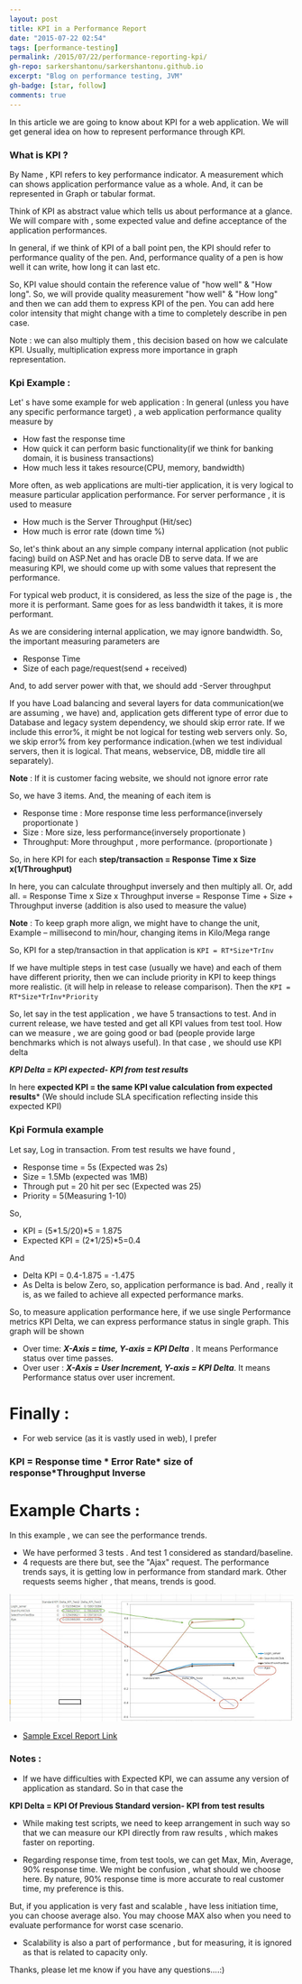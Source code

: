 ```yaml
---
layout: post
title: KPI in a Performance Report 
date: "2015-07-22 02:54"
tags: [performance-testing]
permalink: /2015/07/22/performance-reporting-kpi/
gh-repo: sarkershantonu/sarkershantonu.github.io
excerpt: "Blog on performance testing, JVM"
gh-badge: [star, follow]
comments: true
---
```

In this article we are going to know about KPI for a web application. We will get general idea on how to represent performance through KPI. 

### What is KPI ? 
By Name , KPI refers to key performance indicator. A measurement which can shows application performance value as a whole. And, it can be represented in Graph or tabular format.

Think of KPI as abstract value which tells us about performance at a glance. We will compare with , some expected value and define acceptance of the application performances.

In general, if we think of KPI of a ball point pen, the KPI should refer to performance quality of the pen. And, performance quality of a pen is how well it can write, how long it can last etc. 

So, KPI value should contain the reference value of "how well" & "How long". So, we will provide quality measurement "how well" & "How long" and then we can add them to express KPI of the pen. You can add here color intensity that might change with a time to completely describe in pen case.

Note : we can also multiply them , this decision based on how we calculate KPI. Usually, multiplication express more importance in graph representation.

### Kpi Example : 
Let' s have some example for web application : In general (unless you have any specific performance target) , a web application performance quality measure by
- How fast the response time
- How quick it can perform basic functionality(if we think for banking domain, it is business transactions)
- How much less it takes resource(CPU, memory, bandwidth)

More often, as web applications are multi-tier application, it is very logical to measure particular application performance. For server performance , it is used to measure
- How much is the Server Throughput (Hit/sec)
- How much is error rate (down time %)

So, let's think about an any simple company internal application (not public facing) build on ASP.Net and has oracle DB to serve data. If we are measuring KPI, we should come up with some values that represent the performance.

For typical web product, it is considered, as less the size of the page is , the more it is performant. Same goes for as less bandwidth it takes, it is more performant.

As we are considering internal application, we may ignore bandwidth.  So, the important measuring parameters are
- Response Time
- Size of each page/request(send + received)

And, to add server power with that, we should add
-Server throughput

If you have Load balancing and several layers for data communication(we are assuming , we have) and, application gets different type of error due to Database and legacy system dependency, we should skip error rate. If we include this error%, it might be not logical for testing web servers only. So, we skip error% from key performance indication.(when we test individual servers, then it is logical. That means, webservice, DB, middle tire all separately). 

**Note** : If it is customer facing website, we should not ignore error rate 

So, we have 3 items. And, the meaning of each item is
- Response time : More response time less performance(inversely proportionate )
- Size : More size, less performance(inversely proportionate )
- Throughput: More throughput , more performance. (proportionate )

So, in here KPI for each **step/transaction = Response Time x Size x(1/Throughput)**

In here, you can calculate throughput inversely and then multiply all. Or, add all.
= Response Time x Size x Throughput inverse
= Response Time + Size + Throughput inverse
(addition is also used to measure the value)

**Note** : To keep graph more align, we might have to change the unit, Example – millisecond to min/hour, changing items in Kilo/Mega range

So, KPI for a step/transaction in that application is ```KPI = RT*Size*TrInv```

If we have multiple steps in test case (usually we have) and each of them have different priority, then we can include priority in KPI to keep things more realistic. (it will help in release to release comparison). Then the ```KPI = RT*Size*TrInv*Priority```

So, let say in the test application , we have 5 transactions to test. And in current release, we have tested and get all KPI values from test tool. How can we measure , we are going good or bad (people provide large benchmarks which is not always useful). In that case , we should use KPI delta

***KPI Delta = KPI expected- KPI from test results***

In here **expected KPI = the same KPI value calculation from expected results*** (We should include SLA specification reflecting inside this expected KPI)

### Kpi Formula example
Let say, Log in transaction. From test results we have found ,
- Response time = 5s (Expected was 2s)
- Size = 1.5Mb (expected was 1MB)
- Through put = 20 hit per sec (Expected was 25)
- Priority = 5(Measuring 1-10)

So, 
- KPI = (5*1.5/20)*5 = 1.875
- Expected KPI = (2*1/25)*5=0.4

And 
- Delta KPI = 0.4-1.875  = -1.475
- As Delta is below Zero, so, application performance is bad. And , really it is, as we failed to achieve all expected performance marks.

So, to measure application performance here, if we use single Performance metrics KPI Delta, we can express performance status in single graph. This graph will be shown  
- Over time: ***X-Axis = time, Y-axis = KPI Delta*** . It means  Performance status over time passes.
- Over user : ***X-Axis = User Increment, Y-axis = KPI Delta***.  It means  Performance status over user increment.

# Finally : 
- For web service (as it is vastly used in web), I prefer

### KPI = Response time * Error Rate* size of response*Throughput Inverse

# Example Charts : 
In this example , we can see the performance trends. 
- We have performed 3 tests . And test 1 considered as standard/baseline.
- 4 requests are there but, see the "Ajax" request. The performance trends says, it is getting low in performance from standard mark. Other requests seems higher , that means, trends is good. 

![kpi-chart](/images/performance-testing/kpi_chart.jpg)

- [Sample Excel Report Link](/files/performance-testing/KPI_Example_Chart.xlsx)

### Notes  :
- If we have difficulties with Expected KPI, we can assume any version of application as standard. So in that case the

**KPI Delta = KPI Of Previous Standard version- KPI from test results**

- While making test scripts, we need to keep arrangement in such way so that we can measure our KPI directly from raw results , which makes faster on reporting.

- Regarding response time, from test tools, we can get Max, Min, Average, 90% response time. We might be confusion , what should we choose here. By nature, 90% response time is more accurate to real customer time, my preference is this. 

But, if you application is very fast and scalable , have less initiation time, you can choose average also. You may choose MAX also when you need to evaluate performance for worst case scenario.

- Scalability is also a part of performance , but for measuring, it is ignored as that is related to capacity only. 

Thanks, please let me know if you have any questions....:)  